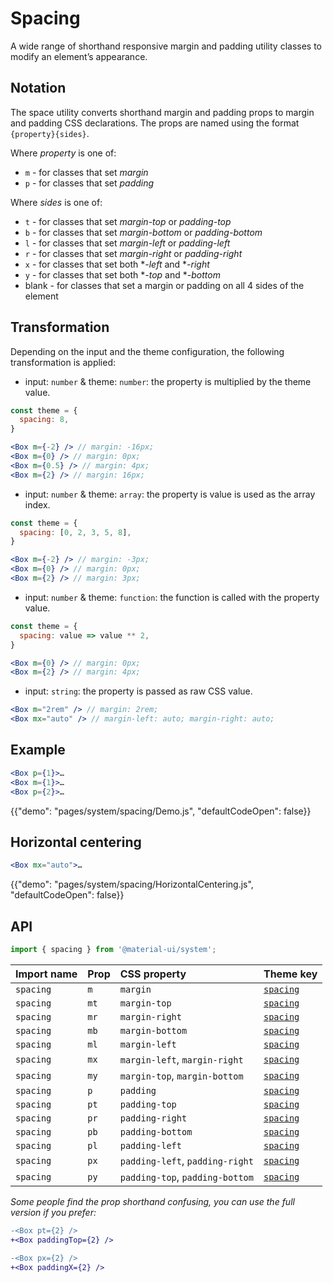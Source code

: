 # Spacing

<p class="description">A wide range of shorthand responsive margin and padding utility classes to modify an element’s appearance.</p>

## Notation

The space utility converts shorthand margin and padding props to margin and padding CSS declarations. The props are named using the format `{property}{sides}`.

Where *property* is one of:

- `m` - for classes that set *margin*
- `p` - for classes that set *padding*

Where *sides* is one of:

- `t` - for classes that set *margin-top* or *padding-top*
- `b` - for classes that set *margin-bottom* or *padding-bottom*
- `l` - for classes that set *margin-left* or *padding-left*
- `r` - for classes that set *margin-right* or *padding-right*
- `x` - for classes that set both **-left* and **-right*
- `y` - for classes that set both **-top* and **-bottom*
- blank - for classes that set a margin or padding on all 4 sides of the element

## Transformation

Depending on the input and the theme configuration, the following transformation is applied:

- input: `number` & theme: `number`: the property is multiplied by the theme value.

```jsx
const theme = {
  spacing: 8,
}

<Box m={-2} /> // margin: -16px;
<Box m={0} /> // margin: 0px;
<Box m={0.5} /> // margin: 4px;
<Box m={2} /> // margin: 16px;
```

- input: `number` & theme: `array`: the property is value is used as the array index.

```jsx
const theme = {
  spacing: [0, 2, 3, 5, 8],
}

<Box m={-2} /> // margin: -3px;
<Box m={0} /> // margin: 0px;
<Box m={2} /> // margin: 3px;
```

- input: `number` & theme: `function`: the function is called with the property value.

```jsx
const theme = {
  spacing: value => value ** 2,
}

<Box m={0} /> // margin: 0px;
<Box m={2} /> // margin: 4px;
```

- input: `string`: the property is passed as raw CSS value.

```jsx
<Box m="2rem" /> // margin: 2rem;
<Box mx="auto" /> // margin-left: auto; margin-right: auto;
```

## Example

```jsx
<Box p={1}>…
<Box m={1}>…
<Box p={2}>…
```

{{"demo": "pages/system/spacing/Demo.js", "defaultCodeOpen": false}}

## Horizontal centering

```jsx
<Box mx="auto">…
```

{{"demo": "pages/system/spacing/HorizontalCentering.js", "defaultCodeOpen": false}}

## API

```js
import { spacing } from '@material-ui/system';
```

| Import name | Prop | CSS property | Theme key |
|:------------|:-----|:-------------|:----------|
| `spacing` | `m` | `margin` | [`spacing`](/customization/default-theme/?expend-path=$.spacing) |
| `spacing` | `mt` | `margin-top` | [`spacing`](/customization/default-theme/?expend-path=$.spacing) |
| `spacing` | `mr` | `margin-right` | [`spacing`](/customization/default-theme/?expend-path=$.spacing) |
| `spacing` | `mb` | `margin-bottom` | [`spacing`](/customization/default-theme/?expend-path=$.spacing) |
| `spacing` | `ml` | `margin-left` | [`spacing`](/customization/default-theme/?expend-path=$.spacing) |
| `spacing` | `mx` | `margin-left`, `margin-right` | [`spacing`](/customization/default-theme/?expend-path=$.spacing) |
| `spacing` | `my` | `margin-top`, `margin-bottom` | [`spacing`](/customization/default-theme/?expend-path=$.spacing) |
| `spacing` | `p` | `padding` | [`spacing`](/customization/default-theme/?expend-path=$.spacing) |
| `spacing` | `pt` | `padding-top` | [`spacing`](/customization/default-theme/?expend-path=$.spacing) |
| `spacing` | `pr` | `padding-right` | [`spacing`](/customization/default-theme/?expend-path=$.spacing) |
| `spacing` | `pb` | `padding-bottom` | [`spacing`](/customization/default-theme/?expend-path=$.spacing) |
| `spacing` | `pl` | `padding-left` | [`spacing`](/customization/default-theme/?expend-path=$.spacing) |
| `spacing` | `px` | `padding-left`, `padding-right` | [`spacing`](/customization/default-theme/?expend-path=$.spacing) |
| `spacing` | `py` | `padding-top`, `padding-bottom` | [`spacing`](/customization/default-theme/?expend-path=$.spacing) |

*Some people find the prop shorthand confusing, you can use the full version if you prefer:*

```diff
-<Box pt={2} />
+<Box paddingTop={2} />
```

```diff
-<Box px={2} />
+<Box paddingX={2} />
```
